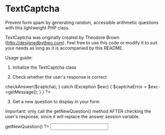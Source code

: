 TextCaptcha
===========

Prevent form spam by generating random, accessible arithmetic questions with this lightweight PHP class.

TextCaptcha was originally created by Theodore Brown (http://designedbytheo.com). Feel free to use this code or modify it to suit your needs as long as it is accompanied by this README.

Usage guide:

1. Initialize the TextCaptcha class

<?php
    $textCaptcha = new TextCaptcha();
?>

2. Check whether the user's response is correct

<?php

    if (isset($_POST['captcha'])) {
        $captcha = $_POST['captcha'];
        
        try {
            $textCaptcha->checkAnswer($captcha);
        } catch (Exception $exc) {
            $captchaError = $exc->getMessage();
        }

    }
?>

3. Get a new question to display in your form

Important: only call the getNewQuestion() method AFTER checking the user's response, since it will replace the answer session variable.

<label for="captcha-field">
    <?php echo $textCaptcha->getNewQuestion() ?>
</label>
<input type="text" name="captcha" id="captcha-field" />
